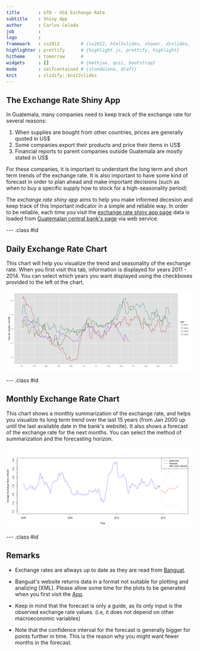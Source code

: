 ```yaml
---
title       : GTQ - US$ Exchange Rate
subtitle    : Shiny App
author      : Carlos Celada
job         : 
logo        : 
framework   : io2012        # {io2012, html5slides, shower, dzslides, ...}
highlighter : prettify      # {highlight.js, prettify, highlight}
hitheme     : tomorrow      # 
widgets     : []            # {mathjax, quiz, bootstrap}
mode        : selfcontained # {standalone, draft}
knit        : slidify::knit2slides
---
```


## The Exchange Rate Shiny App

In Guatemala, many companies need to keep track of the exchange rate for several reasons:

1. When supplies are bought from other countries, prices are generally quoted in US$
2. Some companies export their products and price their items in US$
3. Financial reports to parent companies outside Guatemala are mostly stated in US$

For these companies, it is important to understant the long term and short term trends of the exchange rate. It is also important to have some kind of forecast in order to plan ahead and make important decisions (such as when to buy a specific supply how to stock for a high-seasonality period)

The *exchange rate shiny app* aims to help you make informed decesion and keep track of this important indicator in a simple and reliable way. In order to be reliable, each time you visit the [exchange rate shiny app page](https://talent.shinyapps.io/Project/) data is loaded from [Guatemalan central bank's page](http://banguat.gob.gt/default.asp?lang=2) via web service.

--- .class #id 
## Daily Exchange Rate Chart

This chart will help you visualize the trend and seasonality of the exchange rate. When you first visit this tab, information is displayed for years 2011 - 2014. You can select which years you want displayed using the checkboxes provided to the left ot the chart.

![plot of chunk unnamed-chunk-2](assets/fig/unnamed-chunk-2.png) 

--- .class #id 
## Monthly Exchange Rate Chart

This chart shows a monthly summarization of the exchange rate, and helps you visualize its long term trend over the last 15 years (from Jan 2000 up until the last available date in the bank's website). It also shows a forecast of the exchange rate for the next months. You can select the method of summarization and the forecasting horizon.

![plot of chunk unnamed-chunk-4](assets/fig/unnamed-chunk-4.png) 

--- .class #id 
## Remarks

* Exchange rates are allways up to date as they are read from [Banguat](http://banguat.gob.gt/default.asp?lang=2).

* Banguat's website returns data in a format not suitable for plotting and analizing (XML). Please allow some time for the plots to be generated when you first visit the [App](https://talent.shinyapps.io/Project/).

* Keep in mind that the forecast is only a guide, as its only input is the observed exchange rate values. (i.e, it does not depend on other macroeconomic variables)

* Note that the confidence interval for the forecast is generally bigger for points further in time. This is the reason why you might want fewer months in the forecast.

